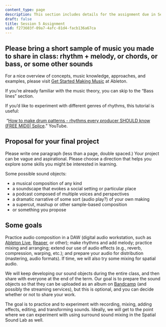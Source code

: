 ```yaml
---
content_type: page
description: This section includes details for the assignment due in Session 5.
draft: false
title: Session 5 Assignment
uid: f273603f-09a7-4afc-81d4-facb136a67ca
---
```

## Please bring a short sample of music you made to share in class: rhythm + melody, or chords, or bass, or some other sounds

For a nice overview of concepts, music knowledge, approaches, and examples, please visit [Get Started Making Music](https://learningmusic.ableton.com/) at Ableton.

If you’re already familiar with the music theory, you can skip to the “Bass lines” section.  

If you’d like to experiment with different genres of rhythms, this tutorial is useful:

 “[How to make drum patterns - rhythms every producer SHOULD know (FREE MIDI)| Splice](https://www.youtube.com/watch?v=zOVSOvsTXto).” YouTube.

## Proposal for your final project

Please write one paragraph (less than a page, double spaced.) Your project can be vague and aspirational. Please choose a direction that helps you explore some skills you might be interested in learning.  

Some possible sound objects:

- a musical composition of any kind
- a soundscape that evokes a social setting or particular place
- a podcast composed of multiple voices and perspectives
- a dramatic narrative of some sort (audio play?) of your own making
- a supercut, mashup or other sample-based composition
- or something you propose

## Some goals

Practice audio composition in a DAW (digital audio workstation, such as [Ableton Live](https://www.ableton.com/en/live/), [Reaper](https://www.reaper.fm/), or other); make rhythms and add melody; practice mixing and arranging; extend our use of audio effects (e.g., reverb, compression, warping, etc.); and prepare your audio for distribution (mastering, audio formats). If time, we will also try some mixing for spatial audio.  

We will keep developing our sound objects during the entire class, and then share with everyone at the end of the term. Our goal is to prepare the sound objects so that they can be uploaded as an album on [Bandcamp](https://bandcamp.com/) (and possibly the streaming services), but this is optional, and you can decide whether or not to share your work.

The goal is to practice and to experiment with recording, mixing, adding effects, editing, and transforming sounds. Ideally, we will get to the point where we can experiment with using surround sound mixing in the Spatial Sound Lab as well.